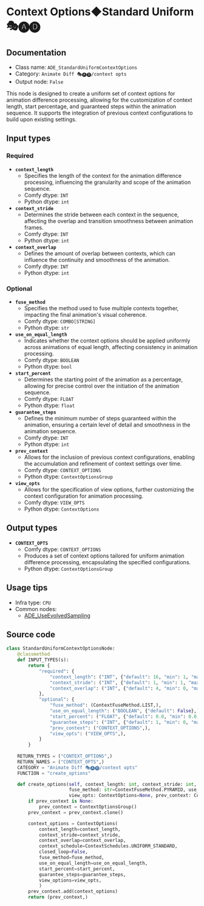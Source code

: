 # Context Options◆Standard Uniform 🎭🅐🅓
## Documentation
- Class name: `ADE_StandardUniformContextOptions`
- Category: `Animate Diff 🎭🅐🅓/context opts`
- Output node: `False`

This node is designed to create a uniform set of context options for animation difference processing, allowing for the customization of context length, start percentage, and guaranteed steps within the animation sequence. It supports the integration of previous context configurations to build upon existing settings.
## Input types
### Required
- **`context_length`**
    - Specifies the length of the context for the animation difference processing, influencing the granularity and scope of the animation sequence.
    - Comfy dtype: `INT`
    - Python dtype: `int`
- **`context_stride`**
    - Determines the stride between each context in the sequence, affecting the overlap and transition smoothness between animation frames.
    - Comfy dtype: `INT`
    - Python dtype: `int`
- **`context_overlap`**
    - Defines the amount of overlap between contexts, which can influence the continuity and smoothness of the animation.
    - Comfy dtype: `INT`
    - Python dtype: `int`
### Optional
- **`fuse_method`**
    - Specifies the method used to fuse multiple contexts together, impacting the final animation's visual coherence.
    - Comfy dtype: `COMBO[STRING]`
    - Python dtype: `str`
- **`use_on_equal_length`**
    - Indicates whether the context options should be applied uniformly across animations of equal length, affecting consistency in animation processing.
    - Comfy dtype: `BOOLEAN`
    - Python dtype: `bool`
- **`start_percent`**
    - Determines the starting point of the animation as a percentage, allowing for precise control over the initiation of the animation sequence.
    - Comfy dtype: `FLOAT`
    - Python dtype: `float`
- **`guarantee_steps`**
    - Defines the minimum number of steps guaranteed within the animation, ensuring a certain level of detail and smoothness in the animation sequence.
    - Comfy dtype: `INT`
    - Python dtype: `int`
- **`prev_context`**
    - Allows for the inclusion of previous context configurations, enabling the accumulation and refinement of context settings over time.
    - Comfy dtype: `CONTEXT_OPTIONS`
    - Python dtype: `ContextOptionsGroup`
- **`view_opts`**
    - Allows for the specification of view options, further customizing the context configuration for animation processing.
    - Comfy dtype: `VIEW_OPTS`
    - Python dtype: `ContextOptions`
## Output types
- **`CONTEXT_OPTS`**
    - Comfy dtype: `CONTEXT_OPTIONS`
    - Produces a set of context options tailored for uniform animation difference processing, encapsulating the specified configurations.
    - Python dtype: `ContextOptionsGroup`
## Usage tips
- Infra type: `CPU`
- Common nodes:
    - [ADE_UseEvolvedSampling](../../ComfyUI-AnimateDiff-Evolved/Nodes/ADE_UseEvolvedSampling.md)



## Source code
```python
class StandardUniformContextOptionsNode:
    @classmethod
    def INPUT_TYPES(s):
        return {
            "required": {
                "context_length": ("INT", {"default": 16, "min": 1, "max": LENGTH_MAX}),
                "context_stride": ("INT", {"default": 1, "min": 1, "max": STRIDE_MAX}),
                "context_overlap": ("INT", {"default": 4, "min": 0, "max": OVERLAP_MAX}),
            },
            "optional": {
                "fuse_method": (ContextFuseMethod.LIST,),
                "use_on_equal_length": ("BOOLEAN", {"default": False},),
                "start_percent": ("FLOAT", {"default": 0.0, "min": 0.0, "max": 1.0, "step": 0.001}),
                "guarantee_steps": ("INT", {"default": 1, "min": 0, "max": BIGMAX}),
                "prev_context": ("CONTEXT_OPTIONS",),
                "view_opts": ("VIEW_OPTS",),
            }
        }
    
    RETURN_TYPES = ("CONTEXT_OPTIONS",)
    RETURN_NAMES = ("CONTEXT_OPTS",)
    CATEGORY = "Animate Diff 🎭🅐🅓/context opts"
    FUNCTION = "create_options"

    def create_options(self, context_length: int, context_stride: int, context_overlap: int,
                       fuse_method: str=ContextFuseMethod.PYRAMID, use_on_equal_length=False, start_percent: float=0.0, guarantee_steps: int=1,
                       view_opts: ContextOptions=None, prev_context: ContextOptionsGroup=None):
        if prev_context is None:
            prev_context = ContextOptionsGroup()
        prev_context = prev_context.clone()

        context_options = ContextOptions(
            context_length=context_length,
            context_stride=context_stride,
            context_overlap=context_overlap,
            context_schedule=ContextSchedules.UNIFORM_STANDARD,
            closed_loop=False,
            fuse_method=fuse_method,
            use_on_equal_length=use_on_equal_length,
            start_percent=start_percent,
            guarantee_steps=guarantee_steps,
            view_options=view_opts,
            )
        prev_context.add(context_options)
        return (prev_context,)

```
